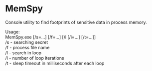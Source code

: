 # MemSpy

Console utility to find footprints of sensitive data in process memory.

Usage:  
      MemSpy.exe [/s=...] [/f=...] [/l [/i=...] [/t=...]]  
         /s - searching secret  
         /f - process file name  
         /l - search in loop  
         /i - number of loop iterations  
         /t - sleep timeout in milliseconds after each loop
